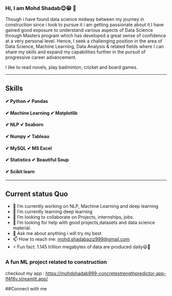 ### Hi, I am Mohd Shadab😊😁 👋
Though i have found data science midway between my journey in construction since i took to pursue it i am getting passionate about it.I have gained good exposure to understand various aspects of Data Science through Masters program which has developed a great sense of confidence at a very personal level. Hence, I seek a challenging position in the area of Data Science, Machine Learning, Data Analysis & related fields where I can share my skills and expand my capabilities further in the pursuit of progressive career advancement. 

I like to read novels, play badminton, cricket and board games.

_________________________________________________________________________________________________________________________________________________________

## Skills
#### ✔ Python                ✔ Pandas 
#### ✔ Machine Learning      ✔ Matplotlib 
#### ✔ NLP                   ✔ Seaborn
#### ✔ Numpy                 ✔ Tableau 
#### ✔ MySQL                 ✔ MS Excel 
#### ✔ Statistics            ✔ Beautiful Soup 
#### ✔ Scikit learn

____________________________________________________________________________________________________________________________________________________________
## Current status Quo

- 🔭 I’m currently working on NLP, Machine Learning and deep learning
- 🌱 I’m currently learning deep learning
- 👯 I’m looking to collaborate on Projects, internships, jobs.
- 🤔 I’m looking for help with good projects,datasets and data science material.
- 💬 Ask me about anything i will try my best
- 📫 How to reach me: mohd.shadabaziz999@gmail.com
- ⚡ Fun fact: 1.145 trillion megabytes of data are produced daily😃👀

### A fun ML project related to construction
checkout my app : https://mohdshadab999-concretestrengthpredictor-app-lf4f8v.streamlit.app/

##Connect with me



<!--
**MohdShadab999/MohdShadab999** is a ✨ _special_ ✨ repository because its `README.md` (this file) appears on your GitHub profile.

Here are some ideas to get you started:

- 🔭 I’m currently working on NLP, Machine Learning and deep learning
- 🌱 I’m currently learning deep learning
- 👯 I’m looking to collaborate on 
- 🤔 I’m looking for help with ...
- 💬 Ask me about anything related to data science
- 📫 How to reach me: mohd.shadabaziz999@gmail.com
- 😄 Pronouns: ...
- ⚡ Fun fact: 1.145 trillion megabytes of data are produced daily🤔
-->
